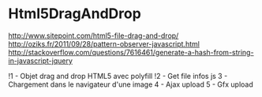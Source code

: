 # Html5DragAndDrop
http://www.sitepoint.com/html5-file-drag-and-drop/
http://oziks.fr/2011/09/28/pattern-observer-javascript.html
http://stackoverflow.com/questions/7616461/generate-a-hash-from-string-in-javascript-jquery

!1 - Objet drag and drop HTML5 avec polyfill
!2 - Get file infos js
3 - Chargement dans le navigateur d'une image
4 - Ajax upload
5 - Gfx upload
